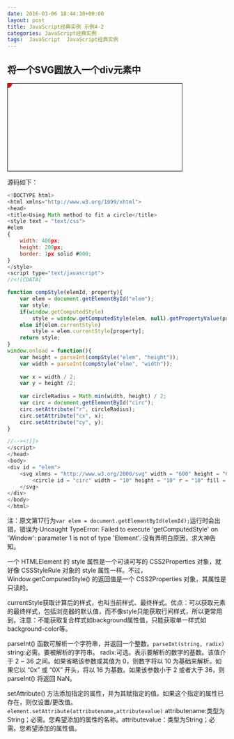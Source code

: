 ```yaml
---
date: 2016-03-06 18:44:30+00:00
layout: post
title: JavaScript经典实例 示例4-2
categories: JavaScript经典实例
tags:  JavaScript  JavaScript经典实例
---
```


将一个SVG圆放入一个div元素中
----------------


<html xmlns="http://www.w3.org/1999/xhtml">
<head>
<title>Using Math method to fit a circle</title>
<style text = "text/css">
#elem
{
    width: 400px;
    height: 200px;
    border: 1px solid #000;
}
</style>
<script type="text/javascript">
//<![CDATA[

function compStyle(elemId, property){
    var elem = document.getElementById("elem");
    var style;
    if(window.getComputedStyle)
        style = window.getComputedStyle(elem, null).getPropertyValue(property);
    else if(elem.currentStyle)
        style = elem.currentStyle[property];
    return style;
}
window.onload = function(){
    var height = parseInt(compStyle("elem", "height"));
    var width = parseInt(compStyle("elme", "width"));
    
    var x = width / 2;
    var y = height /2;
    
    var circleRadius = Math.min(width, height) / 2;
    var circ = document.getElementById("circ");
    circ.setAttribute("r", circleRadius);
    circ.setAttribute("cx", x);
    circ.setAttribute("cy", y);
}

//--><!]]>
</script>
</head>
<body>
<div id = "elem">
    <svg xlmns = "http://www.w3.org/2000/svg" width = "600" height = "600">
        <circle id = "circ" width = "10" height = "10" r = "10" fill = "red" />
    </svg>
</div>
</body>
</html>

源码如下：

``` javascript
<!DOCTYPE html>
<html xmlns="http://www.w3.org/1999/xhtml">
<head>
<title>Using Math method to fit a circle</title>
<style text = "text/css">
#elem
{
    width: 400px;
    height: 200px;
    border: 1px solid #000;
}
</style>
<script type="text/javascript">
//<![CDATA[

function compStyle(elemId, property){
    var elem = document.getElementById("elem");
    var style;
    if(window.getComputedStyle)
        style = window.getComputedStyle(elem, null).getPropertyValue(property);
    else if(elem.currentStyle)
        style = elem.currentStyle[property];
    return style;
}
window.onload = function(){
    var height = parseInt(compStyle("elem", "height"));
    var width = parseInt(compStyle("elme", "width"));
    
    var x = width / 2;
    var y = height /2;
    
    var circleRadius = Math.min(width, height) / 2;
    var circ = document.getElementById("circ");
    circ.setAttribute("r", circleRadius);
    circ.setAttribute("cx", x);
    circ.setAttribute("cy", y);
}

//--><!]]>
</script>
</head>
<body>
<div id = "elem">
    <svg xlmns = "http://www.w3.org/2000/svg" width = "600" height = "600">
        <circle id = "circ" width = "10" height = "10" r = "10" fill = "red" />
    </svg>
</div>
</body>
</html>
``` 

注：原文第17行为`var elem = document.getElementById(elemId);`运行时会出错，错误为·Uncaught TypeError: Failed to execute 'getComputedStyle' on 'Window': parameter 1 is not of type 'Element'.·没有弄明白原因，求大神告知。

一个 HTMLElement 的 style 属性是一个可读可写的 CSS2Properties 对象，就好像 CSSStyleRule 对象的 style 属性一样。不过，Window.getComputedStyle() 的返回值是一个 CSS2Properties 对象，其属性是只读的。

currentStyle获取计算后的样式，也叫当前样式、最终样式。优点：可以获取元素的最终样式，包括浏览器的默认值，而不像style只能获取行间样式，所以更常用到。注意：不能获取复合样式如background属性值，只能获取单一样式如background-color等。

parseInt() 函数可解析一个字符串，并返回一个整数。`parseInt(string, radix)`  string:必需。要被解析的字符串。
radix:可选。表示要解析的数字的基数。该值介于 2 ~ 36 之间。如果省略该参数或其值为 0，则数字将以 10 为基础来解析。如果它以 “0x” 或 “0X” 开头，将以 16 为基数。如果该参数小于 2 或者大于 36，则 parseInt() 将返回 NaN。

setAttribute() 方法添加指定的属性，并为其赋指定的值。如果这个指定的属性已存在，则仅设置/更改值。`element.setAttribute(attributename,attributevalue)`  attributename:类型为String；必需。您希望添加的属性的名称。attributevalue：类型为String；必需。您希望添加的属性值。
